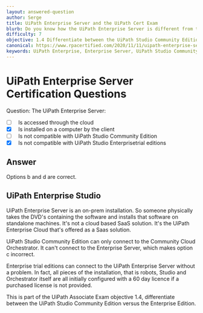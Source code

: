 ```yaml
---
layout: answered-question
author: Serge
title: UiPath Enterprise Server and the UiPath Cert Exam
blurb: Do you know how the UiPath Enterprise Server is different from the Enterprise Cloud well enough to pass questions on this exam objective in the UiPath Associate cert test?
difficulty: 7
objective: 1.4 Differentiate between the UiPath Studio Community Edition versus the Enterprise Edition
canonical: https://www.rpacertified.com/2020/11/11/uipath-enterprise-server-saas.html
keywords: UiPath Enterprise, Enterprise Server, UiPath Studio Community, Enterprise Studio
---
```


# UiPath Enterprise Server Certification Questions

Question: The UiPath Enterprise Server:

- [ ] &nbsp;  Is accessed through the cloud
- [x] &nbsp;  Is installed on a computer by the client
- [ ] &nbsp;  Is not compatible with UiPath Studio Community Edition
- [x] &nbsp;  Is not compatible with UiPath Studio Enterprisetrial editions

## Answer

Options b and d are correct.

## UiPath Enterprise Studio

UiPath Enterprise Server is an on-prem installation. So someone physically takes the DVD's containing the software and installs that software on standalone machines. It's not a cloud based SaaS solution. It's the UiPath Enterprise Cloud that's offered as a Saas solution.

UiPath Studio Community Edition can only connect to the Community Cloud Orchestrator. It can't connect to the Enterprise Server, which makes option c incorrect.

Enterprise trial editions can connect to the UiPath Enterprise Server without a problem. In fact, all pieces of the installation, that is robots, Studio and Orchestrator itself are all initially configured with a 60 day licence if a purchased license is not provided.

This is part of the UiPath Associate Exam objective 1.4, differentiate between the UiPath Studio Community Edition versus the Enterprise Edition.

